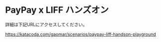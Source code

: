 # PayPay x LIFF ハンズオン
詳細は下記URLにアクセスしてください。

https://katacoda.com/gaomar/scenarios/paypay-liff-handson-playground
